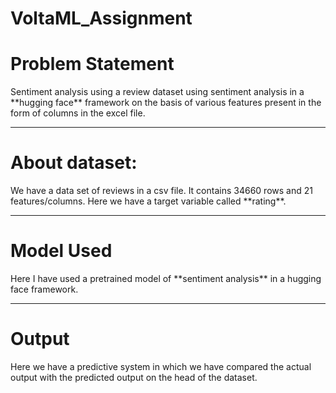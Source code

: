 # VoltaML_Assignment

<h1>Problem Statement</h1>
Sentiment analysis using a review dataset using sentiment analysis in a **hugging face** framework on the basis of various features present in the form of columns in the excel file.

<hr>


<h1>About dataset:</h1>
We have a data set of reviews in a csv file. It contains 34660 rows and 21 features/columns. Here we have a target variable called **rating**.

<hr>


<h1>Model Used</h1>
Here I have used a pretrained model of **sentiment analysis** in a hugging face framework.

<hr>


<h1>Output</h1>
Here we have a predictive system in which we have compared the actual output with the predicted output on the head of the dataset.

